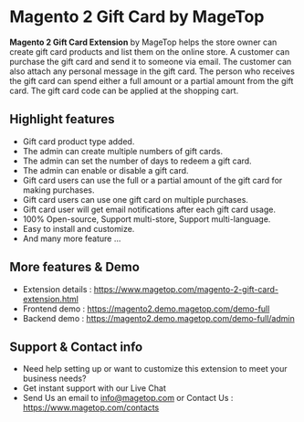 # Magento 2 Gift Card by MageTop

**Magento 2 Gift Card Extension** by MageTop helps the store owner can create gift card products and list them on the online store. A customer can purchase the gift card and send it to someone via email. The customer can also attach any personal message in the gift card. The person who receives the gift card can spend either a full amount or a partial amount from the gift card. The gift card code can be applied at the shopping cart.

## Highlight features

- Gift card product type added.
- The admin can create multiple numbers of gift cards.
- The admin can set the number of days to redeem a gift card.
- The admin can enable or disable a gift card.
- Gift card users can use the full or a partial amount of the gift card for making purchases.
- Gift card users can use one gift card on multiple purchases.
- Gift card user will get email notifications after each gift card usage.
- 100% Open-source, Support multi-store, Support multi-language.
- Easy to install and customize.
- And many more feature ...

## More features & Demo

- Extension details : https://www.magetop.com/magento-2-gift-card-extension.html
- Frontend demo : https://magento2.demo.magetop.com/demo-full
- Backend demo : https://magento2.demo.magetop.com/demo-full/admin

## Support & Contact info

- Need help setting up or want to customize this extension to meet your business needs? 
- Get instant support with our Live Chat
- Send Us an email to info@magetop.com or Contact Us : https://www.magetop.com/contacts
